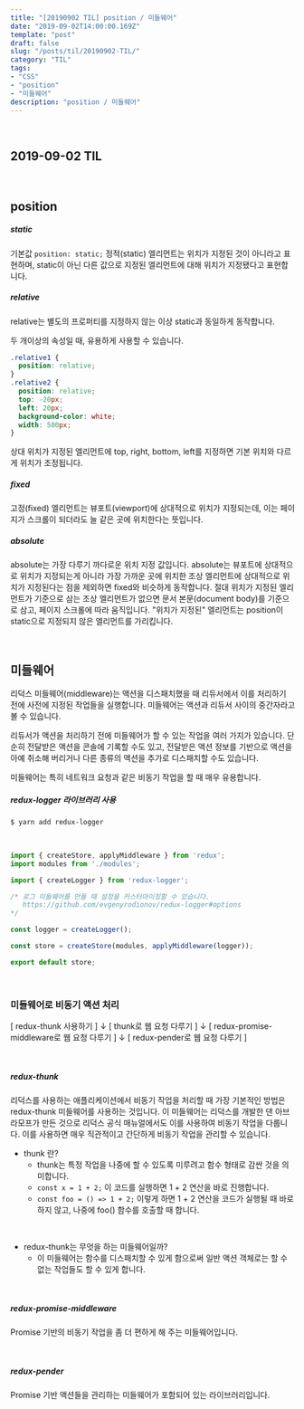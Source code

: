```yaml
---
title: "[20190902 TIL] position / 미들웨어"
date: "2019-09-02T14:00:00.169Z"
template: "post"
draft: false
slug: "/posts/til/20190902-TIL/"
category: "TIL"
tags:
- "CSS"
- "position"
- "미들웨어"
description: "position / 미들웨어"
---
```


<br>

## 2019-09-02 TIL

<br>

## position

##### static

기본값
`position: static;` 정적(static) 엘리먼트는 위치가 지정된 것이 아니라고 표현하며, static이 아닌 다른 값으로 지정된 엘리먼트에 대해 위치가 지정됐다고 표현합니다.

##### relative

relative는 별도의 프로퍼티를 지정하지 않는 이상 static과 동일하게 동작합니다.

두 개이상의 속성일 때, 유용하게 사용할 수 있습니다.

``` CSS
.relative1 {
  position: relative;
}
.relative2 {
  position: relative;
  top: -20px;
  left: 20px;
  background-color: white;
  width: 500px;
}
```

상대 위치가 지정된 엘리먼트에 top, right, bottom, left를 지정하면 기본 위치와 다르게 위치가 조정됩니다.

##### fixed

고정(fixed) 엘리먼트는 뷰포트(viewport)에 상대적으로 위치가 지정되는데, 이는 페이지가 스크롤이 되더라도 늘 같은 곳에 위치한다는 뜻입니다.

##### absolute

absolute는 가장 다루기 까다로운 위치 지정 값입니다.
absolute는 뷰포트에 상대적으로 위치가 지정되는게 아니라 가장 가까운 곳에 위치한 조상 엘리먼트에 상대적으로 위치가 지정된다는 점을 제외하면 fixed와 비슷하게 동작합니다.
절대 위치가 지정된 엘리먼트가 기준으로 삼는 조상 엘리먼트가 없으면 문서 본문(document body)를 기준으로 삼고, 페이지 스크롤에 따라 움직입니다.
"위치가 지정된" 엘리먼트는 position이 static으로 지정되지 않은 엘리먼트를 가리킵니다.

<br>

## 미들웨어

리덕스 미들웨어(middleware)는 액션을 디스패치했을 때 리듀서에서 이를 처리하기 전에 사전에 지정된 작업들을 실행합니다. 미들웨어는 액션과 리듀서 사이의 중간자라고 볼 수 있습니다.

리듀서가 액션을 처리하기 전에 미들웨어가 할 수 있는 작업을 여러 가지가 있습니다. 단순히 전달받은 액션을 콘솔에 기록할 수도 있고, 전달받은 액션 정보를 기반으로 액션을 아예 취소해 버리거나 다른 종류의 액션을 추가로 디스패치할 수도 있습니다.

미들웨어는 특히 네트워크 요청과 같은 비동기 작업을 할 때 매우 유용합니다.

##### redux-logger 라이브러리 사용

`$ yarn add redux-logger `

<br>

``` JavaScript
import { createStore, applyMiddleware } from 'redux';
import modules from './modules';

import { createLogger } from 'redux-logger';

/* 로그 미들웨어를 만들 때 설정을 커스터마이징할 수 있습니다.
   https://github.com/evgenyrodionov/redux-logger#options
*/

const logger = createLogger();

const store = createStore(modules, applyMiddleware(logger));

export default store;
```

<br>

### 미들웨어로 비동기 액션 처리

[ redux-thunk 사용하기 ]
↓
[ thunk로 웹 요청 다루기 ]
↓
[ redux-promise-middleware로 웹 요청 다루기 ]
↓
[ redux-pender로 웹 요청 다루기 ]

<br>

##### redux-thunk

리덕스를 사용하는 애플리케이션에서 비동기 작업을 처리할 때 가장 기본적인 방법은 redux-thunk 미들웨어를 사용하는 것입니다. 이 미들웨어는 리덕스를 개발한 댄 아브라모프가 만든 것으로 리덕스 공식 매뉴얼에서도 이를 사용하여 비동기 작업을 다룹니다. 이를 사용하면 매우 직관적이고 간단하게 비동기 작업을 관리할 수 있습니다.

- thunk 란?
  - thunk는 특정 작업을 나중에 할 수 있도록 미루려고 함수 형태로 감싼 것을 의미합니다.
  - `const x = 1 + 2;` 이 코드를 실행하면 1 + 2 연산을 바로 진행합니다.
  - `const foo = () => 1 + 2;` 이렇게 하면 1 + 2 연산을 코드가 실행될 때 바로 하지 않고, 나중에 foo() 함수를 호출할 때 합니다.

<br>

- redux-thunk는 무엇을 하는 미들웨어일까?
  - 이 미들웨어는 함수를 디스패치할 수 있게 함으로써 일반 액션 객체로는 할 수 없는 작업들도 할 수 있게 합니다.

<br>

##### redux-promise-middleware

Promise 기반의 비동기 작업을 좀 더 편하게 해 주는 미들웨어입니다.

<br>

##### redux-pender

Promise 기반 액션들을 관리하는 미들웨어가 포함되어 있는 라이브러리입니다.

<br>
<br>
